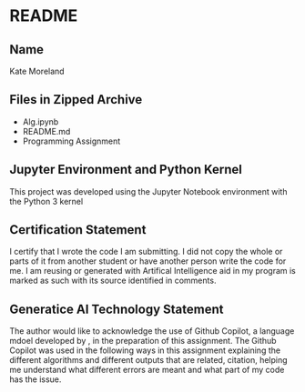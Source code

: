 # README

## Name
Kate Moreland

## Files in Zipped Archive
- Alg.ipynb
- README.md
- Programming Assignment

## Jupyter Environment and Python Kernel
This project was developed using the Jupyter Notebook environment with the Python 3 kernel

## Certification Statement
I certify that I wrote the code I am submitting. I did not copy the whole or parts of it from another student or have another person write the code for me. I am reusing or generated with Artifical Intelligence aid in my program is marked as such with its source identified in comments.

## Generatice AI Technology Statement
The author would like to acknowledge the use of Github Copilot, a language mdoel developed by , in the preparation of this assignment. The Github Copilot was used in the following ways in this assignment explaining the different algorithms and different outputs that are related, citation, helping me understand what different errors are meant and what part of my code has the issue.